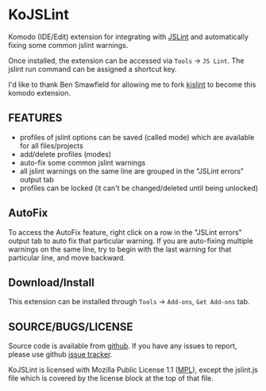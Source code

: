 KoJSLint
========

Komodo (IDE/Edit) extension for integrating with [JSLint] and automatically fixing some common jslint warnings.

Once installed, the extension can be accessed via `Tools` -> `JS Lint`. The jslint run command can be assigned a shortcut key.

I'd like to thank Ben Smawfield for allowing me to fork [kjslint] to become this komodo extension.

  [JSLint]: http://www.jslint.com/
  [kjslint]: http://github.com/theSmaw/kJSLint

FEATURES
--------
- profiles of jslint options can be saved (called mode) which are available for all files/projects
- add/delete profiles (modes)
- auto-fix some common jslint warnings
- all jslint warnings on the same line are grouped in the "JSLint errors" output tab
- profiles can be locked (it can't be changed/deleted until being unlocked)

AutoFix
-------
To access the AutoFix feature, right click on a row in the "JSLint errors" output tab to auto fix that particular warning. If you are auto-fixing multiple warnings on the same line, try to begin with the last warning for that particular line, and move backward.

Download/Install
----------------
This extension can be installed through `Tools` -> `Add-ons`, `Get Add-ons` tab.

SOURCE/BUGS/LICENSE
------------------
Source code is available from [github]. If you have any issues to report, please use github [issue tracker].

KoJSLint is licensed with Mozilla Public License 1.1 ([MPL]), except the jslint.js file which is covered by the license block at the top of that file.

  [github]: http://github.com/liucougar/kojslint
  [issue tracker]: http://github.com/liucougar/kojslint/issues
  [MPL]: http://www.opensource.org/licenses/mozilla1.1.php